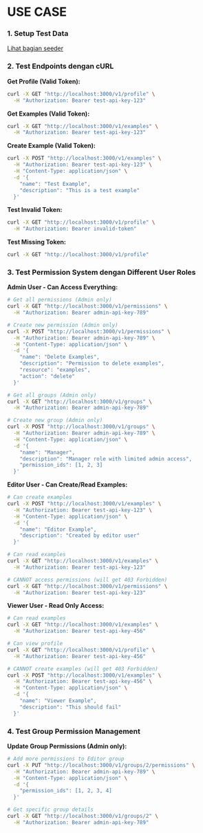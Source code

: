 
# USE CASE

### 1. Setup Test Data

[Lihat bagian seeder](README.md#%EF%B8%8F-seeder--test-data)


### 2. Test Endpoints dengan cURL

**Get Profile (Valid Token):**
```bash
curl -X GET "http://localhost:3000/v1/profile" \
  -H "Authorization: Bearer test-api-key-123"
```

**Get Examples (Valid Token):**
```bash
curl -X GET "http://localhost:3000/v1/examples" \
  -H "Authorization: Bearer test-api-key-123"
```

**Create Example (Valid Token):**
```bash
curl -X POST "http://localhost:3000/v1/examples" \
  -H "Authorization: Bearer test-api-key-123" \
  -H "Content-Type: application/json" \
  -d '{
    "name": "Test Example",
    "description": "This is a test example"
  }'
```

**Test Invalid Token:**
```bash
curl -X GET "http://localhost:3000/v1/profile" \
  -H "Authorization: Bearer invalid-token"
```

**Test Missing Token:**
```bash
curl -X GET "http://localhost:3000/v1/profile"
```

### 3. Test Permission System dengan Different User Roles

**Admin User - Can Access Everything:**
```bash
# Get all permissions (Admin only)
curl -X GET "http://localhost:3000/v1/permissions" \
  -H "Authorization: Bearer admin-api-key-789"

# Create new permission (Admin only)
curl -X POST "http://localhost:3000/v1/permissions" \
  -H "Authorization: Bearer admin-api-key-789" \
  -H "Content-Type: application/json" \
  -d '{
    "name": "Delete Examples",
    "description": "Permission to delete examples",
    "resource": "examples",
    "action": "delete"
  }'

# Get all groups (Admin only)
curl -X GET "http://localhost:3000/v1/groups" \
  -H "Authorization: Bearer admin-api-key-789"

# Create new group (Admin only)
curl -X POST "http://localhost:3000/v1/groups" \
  -H "Authorization: Bearer admin-api-key-789" \
  -H "Content-Type: application/json" \
  -d '{
    "name": "Manager",
    "description": "Manager role with limited admin access",
    "permission_ids": [1, 2, 3]
  }'
```

**Editor User - Can Create/Read Examples:**
```bash
# Can create examples
curl -X POST "http://localhost:3000/v1/examples" \
  -H "Authorization: Bearer test-api-key-123" \
  -H "Content-Type: application/json" \
  -d '{
    "name": "Editor Example",
    "description": "Created by editor user"
  }'

# Can read examples
curl -X GET "http://localhost:3000/v1/examples" \
  -H "Authorization: Bearer test-api-key-123"

# CANNOT access permissions (will get 403 Forbidden)
curl -X GET "http://localhost:3000/v1/permissions" \
  -H "Authorization: Bearer test-api-key-123"
```

**Viewer User - Read Only Access:**
```bash
# Can read examples
curl -X GET "http://localhost:3000/v1/examples" \
  -H "Authorization: Bearer test-api-key-456"

# Can view profile
curl -X GET "http://localhost:3000/v1/profile" \
  -H "Authorization: Bearer test-api-key-456"

# CANNOT create examples (will get 403 Forbidden)
curl -X POST "http://localhost:3000/v1/examples" \
  -H "Authorization: Bearer test-api-key-456" \
  -H "Content-Type: application/json" \
  -d '{
    "name": "Viewer Example",
    "description": "This should fail"
  }'
```

### 4. Test Group Permission Management

**Update Group Permissions (Admin only):**
```bash
# Add more permissions to Editor group
curl -X PUT "http://localhost:3000/v1/groups/2/permissions" \
  -H "Authorization: Bearer admin-api-key-789" \
  -H "Content-Type: application/json" \
  -d '{
    "permission_ids": [1, 2, 3, 4]
  }'

# Get specific group details
curl -X GET "http://localhost:3000/v1/groups/2" \
  -H "Authorization: Bearer admin-api-key-789"
```
